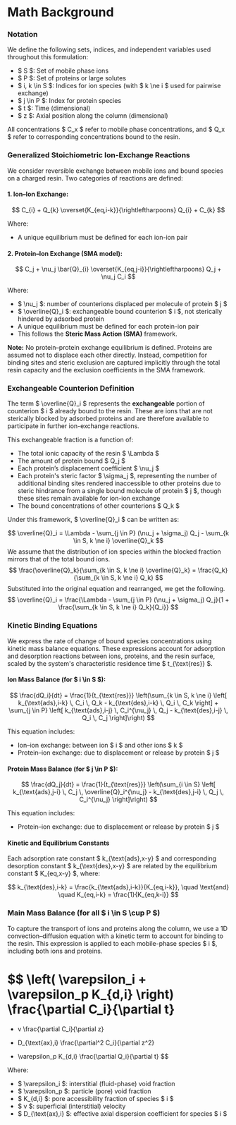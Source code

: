 # Math Background

### Notation

We define the following sets, indices, and independent variables used throughout this formulation:

- $ S $: Set of mobile phase ions
- $ P $: Set of proteins or large solutes
- $ i, k \in S $: Indices for ion species (with $ k \ne i $ used for pairwise exchange)
- $ j \in P $: Index for protein species
- $ t $: Time (dimensional)
- $ z $: Axial position along the column (dimensional)

All concentrations $ C_x $ refer to mobile phase concentrations, and $ Q_x $ refer to corresponding concentrations bound to the resin.

### Generalized Stoichiometric Ion-Exchange Reactions

We consider reversible exchange between mobile ions and bound species on a charged resin. Two categories of reactions are defined:

#### 1. Ion–Ion Exchange:
$$
C_{i} + Q_{k} \overset{K_{eq,i-k}}{\rightleftharpoons} Q_{i} + C_{k}
$$

Where:
- A unique equilibrium must be defined for each ion-ion pair

#### 2. Protein–Ion Exchange (SMA model):
$$
C_j + \nu_j \bar{Q}_{i} \overset{K_{eq,j-i}}{\rightleftharpoons} Q_j + \nu_j C_i
$$

Where:
- $ \nu_j $: number of counterions displaced per molecule of protein $ j $
- $ \overline{Q}_i $: exchangeable bound counterion $ i $, not sterically hindered by adsorbed protein
- A unique equilibrium must be defined for each protein-ion pair
- This follows the **Steric Mass Action (SMA)** framework.

**Note:** No protein–protein exchange equilibrium is defined. Proteins are assumed not to displace each other directly. Instead, competition for binding sites and steric exclusion are captured implicitly through the total resin capacity and the exclusion coefficients in the SMA framework.

### Exchangeable Counterion Definition

The term $ \overline{Q}_i $ represents the **exchangeable** portion of counterion $ i $ already bound to the resin. These are ions that are not sterically blocked by adsorbed proteins and are therefore available to participate in further ion-exchange reactions. 

This exchangeable fraction is a function of:
- The total ionic capacity of the resin $ \Lambda $
- The amount of protein bound $ Q_j $
- Each protein’s displacement coefficient $ \nu_j $
- Each protein's steric factor $ \sigma_j $, representing the number of additional binding sites rendered inaccessible to other proteins due to steric hindrance from a single bound molecule of protein $ j $, though these sites remain available for ion-ion exchange
- The bound concentrations of other counterions $ Q_k $

Under this framework, $ \overline{Q}_i $ can be written as:

$$
\overline{Q}_i = \Lambda - \sum_{j \in P} (\nu_j + \sigma_j) Q_j - \sum_{k \in S, k \ne i} \overline{Q}_k
$$
We assume that the distribution of ion species within the blocked fraction mirrors that of the total bound ions.
$$
\frac{\overline{Q}_k}{\sum_{k \in S, k \ne i} \overline{Q}_k} = \frac{Q_k}{\sum_{k \in S, k \ne i} Q_k}
$$
Substituted into the original equation and rearranged, we get the following.
$$
\overline{Q}_i = \frac{\Lambda - \sum_{j \in P} (\nu_j + \sigma_j) Q_j}{1 + \frac{\sum_{k \in S, k \ne i} Q_k}{Q_i}}
$$

### Kinetic Binding Equations

We express the rate of change of bound species concentrations using kinetic mass balance equations. These expressions account for adsorption and desorption reactions between ions, proteins, and the resin surface, scaled by the system's characteristic residence time $ t_{\text{res}} $.

#### Ion Mass Balance (for $ i \in S $):

$$
\frac{dQ_i}{dt} =
\frac{1}{t_{\text{res}}}
\left(\sum_{k \in S, k \ne i} \left[ k_{\text{ads},i-k} \, C_i \, Q_k - k_{\text{des},i-k} \, Q_i \, C_k \right]
+
\sum_{j \in P} \left[ k_{\text{ads},i-j} \, C_i^{\nu_j} \, Q_j - k_{\text{des},i-j} \, Q_i \, C_j \right]\right)
$$

This equation includes:
- Ion–ion exchange: between ion $ i $ and other ions $ k $
- Protein–ion exchange: due to displacement or release by protein $ j $

#### Protein Mass Balance (for $ j \in P $):

$$
\frac{dQ_j}{dt} =
\frac{1}{t_{\text{res}}}
\left(\sum_{i \in S} \left[ k_{\text{ads},j-i} \, C_j \, \overline{Q}_i^{\nu_j} - k_{\text{des},j-i} \, Q_j \, C_i^{\nu_j} \right]\right)
$$

This equation includes:
- Protein–ion exchange: due to displacement or release by protein $ j $

#### Kinetic and Equilibrium Constants

Each adsorption rate constant $ k_{\text{ads},x-y} $ and corresponding desorption constant $ k_{\text{des},x-y} $ are related by the equilibrium constant $ K_{eq,x-y} $, where:

$$
k_{\text{des},i-k} = \frac{k_{\text{ads},i-k}}{K_{eq,i-k}}, \quad \text{and} \quad K_{eq,i-k} = \frac{1}{K_{eq,k-i}}
$$

### Main Mass Balance (for all $ i \in S \cup P $)

To capture the transport of ions and proteins along the column, we use a 1D convection–diffusion equation with a kinetic term to account for binding to the resin. This expression is applied to each mobile-phase species $ i $, including both ions and proteins.

$$
\left( \varepsilon_i + \varepsilon_p K_{d,i} \right) \frac{\partial C_i}{\partial t}
=
- v \frac{\partial C_i}{\partial z}
+ D_{\text{ax},i} \frac{\partial^2 C_i}{\partial z^2}
- \varepsilon_p K_{d,i} \frac{\partial Q_i}{\partial t}
$$

Where:
- $ \varepsilon_i $: interstitial (fluid-phase) void fraction
- $ \varepsilon_p $: particle (pore) void fraction
- $ K_{d,i} $: pore accessibility fraction of species $ i $
- $ v $: superficial (interstitial) velocity
- $ D_{\text{ax},i} $: effective axial dispersion coefficient for species $ i $
